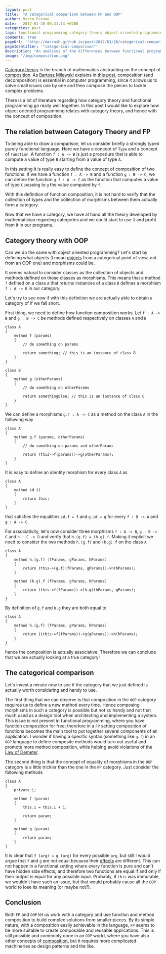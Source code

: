 ```yaml
---
layout: post
title:  "A categorical comparison between FP and OOP"
author: Marco Perone
date:   2017-01-20 09:31:13 +0200
categories: post
tags: functional-programming category-theory object-oriented-programming
comments: true
pageUrl: '"http://marcosh.github.io/post/2017/01/20/categorical-comparison.html"'
pageIdentifier: '"categorical-comparison"'
description: "An analisys of the differences between functional programming and object oriented programming using category theory"
image: "/img/composition.png"
---
```


[Category theory](https://en.wikipedia.org/wiki/Category_theory) is the branch of mathematics abstracting on the concept of [composition](https://en.wikipedia.org/wiki/Function_composition). As [Bartosz Milewski](https://twitter.com/BartoszMilewski) explains in [this post](https://bartoszmilewski.com/2014/11/04/category-the-essence-of-composition/), composition (and decomposition) is essential in computer programming, since it allows us to solve small issues one by one and then compose the pieces to tackle complex problems.

There is a lot of literature regarding how category theory and functional programming go really well together. In this post I would like to explore how object oriented programming relates with category theory, and hence with the concept of composition.

## The relation between Category Theory and FP

To being able to draw a comparison, let us consider briefly a strongly typed purely functional language. Here we have a concept of `Type` and a concept of `Function`.
A function `f : A -> B` is just a procedure that is able to compute a value of type `B` starting from a value of type `A`.

In this setting it is really easy to define the concept of composition of two functions: if we have a function `f : A -> B` and a function `g : B -> C`, we can define the function `g.f : A -> C` as the function that computes a value of type `C` passing to `g` the value computed by `f`.

With this definition of function composition, it is not hard to verify that the collection of types and the collection of morphisms between them actually form a category.

Now that we have a category, we have at hand all the theory developed by mathematician regarding categories and we could start to use it and profit from it in our programs.

## Category theory with OOP

Can we do the same with object oriented programming? Let's start by defining what objects (I mean [objects]() from a categorical point of view, not from an OOP one) and morphisms could be.

It seems natural to consider classes as the collection of objects and methods defined on those classes as morphisms. This means that a method `f` defined on a class `A` that returns instances of a class `B` defines a morphism `f : A -> B` in our category.

Let's try to see now if with this definition  we are actually able to obtain a category of if we fall short.

First thing, we need to define how function composition works. Let `f : A -> B` and `g : B -> C` be methods defined respectively on classes `A` and `B`

    class A
    {
        method f (params)
        {
            // do something on params

            return something; // this is an instance of class B
        }
    }

    class B
    {
        method g (otherParams)
        {
            // do something on otherParams

            return somethingElse; // this is an instance of class C
        }
    }

We can define a morphisms `g.f : A -> C` as a method on the class `A` in the following way

    class A
    {
        method g.f (params, otherParams)
        {
            // do something on params and otherParams

            return (this->f(params))->g(otherParams);
        }
    }

It is easy to define an identity morphism for every class `A` as

    class A
    {
        method id ()
        {
            return this;
        }
    }

that satisfies the equalities `id.f = f` and `g.id = g` for every `f : B -> A` and `g : A -> C`.

For associativity, let's now consider three morphisms `f : A -> B`, `g : B -> C` and `h : C -> D` and verify that `h.(g.f) = (h.g).f`. Making it explicit we need to consider the two methods `h.(g.f)` and `(h.g).f` on the class `A`

    class A
    {
        method h.(g.f) (fParams, gParams, hParams)
        {
            return (this->(g.f)(fParams, gParams))->h(hParams);
        }

        method (h.g).f (fParams, gParams, hParams)
        {
            return (this->f(fParams))->(h.g)(hParams, gParams);
        }
    }

By definition of `g.f` and `h.g` they are both equal to

    class A
    {
        method h.(g.f) (fParams, gParams, hParams)
        {
            return ((this->f(fParams))->g(gParams))->h(hParams);
        }
    }

hence the composition is actually associative. Therefore we can conclude that we are actually looking at a true category!

## The categorical comparison

Let's invest a minute now to see if the category that we just defined is actually worth considering and handy to use.

The first thing that we can observe is that composition in the `OOP` category requires us to define a new method every time. Hence composing morphisms in such a category is possible but not so handy and not that much used as a design tool when architecting and implementing a system. This issue is not present in functional programming, where you have function composition for free; therefore in a `FP` setting composition of functions becomes the main tool to put together several components of an application. I wonder if having a specific syntax (something like `g.f`) in an `OOP` language to define composite methods would turn out useful and promote more method composition, while helping avoid violations of the [Law of Demeter](https://en.wikipedia.org/wiki/Law_of_Demeter).

The second thing is that the concept of equality of morphisms in the `OOP` category is a little trickier than the one in the `FP` category. Just consider the following methods

    class A
    {
        private i;

        method f (param)
        {
            this.i = this.i + 1;

            return param;
        }

        method g (param)
        {
            return param;
        }
    }

It is clear that `f (arg) = g (arg)` for every possible `arg`, but still I would argue that `f` and `g` are not equal because their [effects](https://en.wikipedia.org/wiki/Side_effect_(computer_science)) are different. This can not happen in a functional setting where every function is pure and can't have hidden side effects, and therefore two functions are equal if and only if their output is equal for any possible input. Probably, if `this` was immutable, we wouldn't have such an issue, but that would probably cause all the `OOP` world to lose its meaning (or maybe not?).

## Conclusion

Both `FP` and `OOP` let us work with a category and use function and method composition to build complex solutions from smaller pieces. By its simple nature, with a composition easily achievable in the language, `FP` seems to be more suitable to create composable and reusable applications. This is still possible and commonly done in an `OOP` world, where you have also other concepts of [composition](https://en.wikipedia.org/wiki/Object_composition), but it requires more complicated machineries as design patterns and the like.